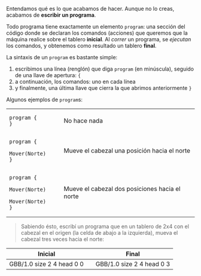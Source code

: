 Entendamos qué es lo que acabamos de hacer. Aunque no lo creas, acabamos de **escribir un programa**.

Todo programa tiene exactamente un elemento `program`: una sección del código donde se declaran los comandos (acciones) que queremos que la máquina realice sobre el tablero **inicial**. Al *correr* un programa, se *ejecutan* los comandos, y obtenemos como resultado un tablero **final**.

La sintaxis de un `program` es bastante simple:

1. escribimos una línea (renglón) que diga `program` (en minúscula), seguido de una llave de apertura: `{`
1. a continuación, los comandos: uno en cada línea
1. y finalmente, una última llave que cierra la que abrimos anteriormente `}`

Algunos ejemplos de `program`s:

<table class= "table" style="width:100%">
  <tbody>
  <tr>
    <td style="text-align: left">  
      <pre class="highlight gobstones"><code><span class="kr">program </span>{
}</code></pre>
    </td>
    <td style="text-align: center"><i class="fa fa-arrow-right"></i></td> 
    <td style="text-align: left">
No hace nada
    </td>
  </tr>
  <tr>
    <td style="text-align: left">  
      <pre class="highlight gobstones"><code><span class="kr">program </span>{
  Mover(Norte)
}</code></pre>
    </td>
    <td style="text-align: center"><i class="fa fa-arrow-right"></i></td> 
    <td style="text-align: left">
Mueve el cabezal una posición hacia el norte
    </td>
  </tr>
  <tr>
    <td style="text-align: left">  
      <pre class="highlight gobstones"><code><span class="kr">program </span>{
  Mover(Norte)
  Mover(Norte)
}</code></pre>
    </td>
    <td style="text-align: center"><i class="fa fa-arrow-right"></i></td> 
    <td style="text-align: left">
Mueve el cabezal dos posiciones hacia el norte
    </td>
  </tr>
  <tbody>
</table>



> Sabiendo ésto, escribí un programa que en un tablero de 2x4 con el cabezal en el origen (la celda de abajo a la izquierda), mueva el cabezal tres veces hacia el norte:

<table class= "table" style="width:100%">
  <thead>
  <tr>
    <th style="text-align: center">Inicial</th>
    <th style="text-align: center"></th> 
    <th style="text-align: center">Final</th>
  </tr>
  </thead>
  <tbody>
  <tr>
    <td style="text-align: center">  
      <gs-board>
        GBB/1.0
        size 2 4
        head 0 0
      </gs-board>
    </td>
    <td style="text-align: center"><i class="fa fa-arrow-right"></i></td> 
    <td style="text-align: center">
      <gs-board>
        GBB/1.0
        size 2 4
        head 0 3
      </gs-board>
    </td>
  </tr>
  <tbody>
</table>
